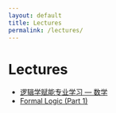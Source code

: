 ```yaml
---
layout: default
title: Lectures
permalink: /lectures/
---
```


# Lectures

- [逻辑学赋能专业学习 — 数学](/lectures/logic-help-math/)
- [Formal Logic (Part 1)](/lectures/formal-logic-notes.png)

